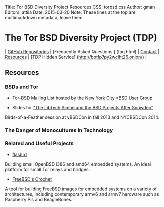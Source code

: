 Title: Tor BSD Diversity Project Resources
CSS: torbsd.css
Author: gman
Editors: attila
Date: 2015-03-20
Note: These lines at the top are multimarkdown metadata; leave them.

# The Tor BSD Diversity Project (TDP) #

| [GitHub Repositories](https://github.com/torbsd) | [Frequently Asked Questions
] (faq.html) |  [Contact](contact.html) | [Resources](resources.html) | [TDP Hidden Service] (http://bptfp7py2wclht26.onion/) |

## Resources ##

### BSDs and Tor ###

* [Tor-BSD Mailing List](http://lists.nycbug.org/mailman/listinfo/tor-bsd) hosted by the [New York City *BSD User Group](http://www.nycbug.org)

* Slides for ["The LibTech Scene and the BSD Projects After Snowden"](http://twvlhadsu5oznuux.onion)

Birds-of-a-Feather session at vBSDCon in fall 2013 and NYCBSDCon 2014.

### The Danger of Monocultures in Technology ###

### Related and Useful Projects ###

* [flashrd](http://www.nmedia.net/flashrd)

Building small OpenBSD i386 and amd64 embedded systems. An ideal platform for small Tor relays and bridges.

* [FreeBSD's Crochet](https://github.com/freebsd/crochet)

A tool for building FreeBSD images for embedded systems on a variety of architectures, including contemporary armv6 and armv7 hardware such as Raspberry Pis and BeagleBones. 
